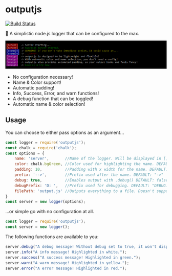 # outputjs
[![Build Status](https://travis-ci.org/froehlichA/outputjs.svg?branch=master)](https://travis-ci.org/froehlichA/outputjs)

:pencil: A simplistic node.js logger that can be configured to the max.

![Example output](example.png)

* No configuration necessary!
* Name & Color support!
* Automatic padding!
* Info, Success, Error, and warn functions!
* A debug function that can be toggled!
* Automatic name & color selection!
## Usage
You can choose to either pass options as an argument...
```javascript
const logger = require('outputjs');
const chalk = require('chalk');
const options = {
    name: 'server',       //Name of the logger. Will be displayed in [] tags. DEFAULT: Name of caller file
    color: chalk.bgGreen, //Color used for highlighting the name. DEFAULT: random unique color
    padding: 10,          //Padding with x width for the name. DEFAULT: 10
    prefix: '-->',        //Prefix used after the name. DEFAULT: "->"
    debug: true,          //Enables output with .debug() DEFAULT: false
    debugPrefix: 'D: ',   //Prefix used for debugging. DEFAULT: "DEBUG:"
    filePath: 'output.js' //Outputs everything to a file. Doesn't support colors. DEFAULT: false
}
const server = new logger(options);
```
...or simple go with no configuration at all.
```javascript
const logger = require('outputjs');
const server = new logger();
```

The following functions are available to you:
```javascript
server.debug("A debug message! Without debug set to true, it won't display. Highlighted in bright yellow.");
server.info("A info message! Highlighted in white.");
server.success("A success message! Highlighted in green.");
server.warn("A warn message! Highlighted in yellow.");
server.error("A error message! Highlighted in red.");
```